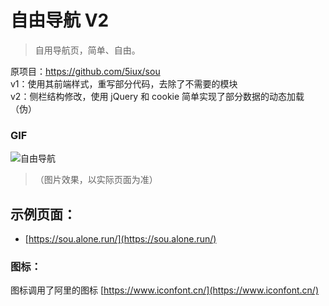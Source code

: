 # 自由导航 V2
> 自用导航页，简单、自由。

原项目：https://github.com/5iux/sou  
v1：使用其前端样式，重写部分代码，去除了不需要的模块  
v2：侧栏结构修改，使用 jQuery 和 cookie 简单实现了部分数据的动态加载（伪）  

###  GIF

![自由导航](https://github.com/yeetime/sou2/blob/master/sou2.gif)
> （图片效果，以实际页面为准）

## 示例页面：

+ [https://sou.alone.run/](https://sou.alone.run/)


### 图标：
图标调用了阿里的图标 [https://www.iconfont.cn/](https://www.iconfont.cn/)
